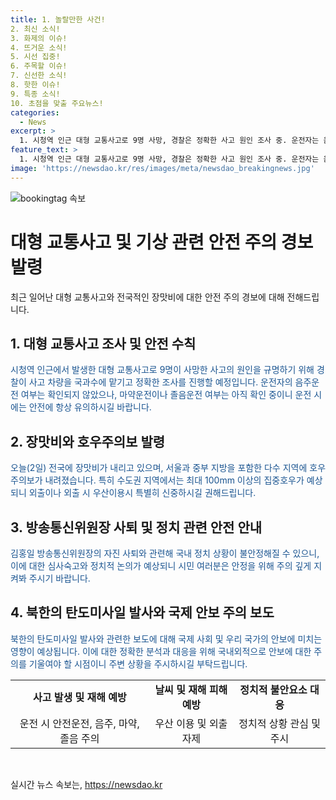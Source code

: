 ```yaml
---
title: 1. 놀랄만한 사건! 
2. 최신 소식! 
3. 화제의 이슈! 
4. 뜨거운 소식! 
5. 시선 집중! 
6. 주목할 이슈! 
7. 신선한 소식! 
8. 핫한 이슈! 
9. 특종 소식! 
10. 초점을 맞출 주요뉴스!
categories:
  - News
excerpt: >
  1. 시청역 인근 대형 교통사고로 9명 사망, 경찰은 정확한 사고 원인 조사 중. 운전자는 음주운전은 아닌 것으로 파악되었고, 마약운전 및 졸음운전 여부 확인 중. 2. 오늘 전국 장맛비로 중부 호우주의보, 수도권에는 최대 100mm 이상 집중호우 예상. 3. 김홍일 방송통신위원장 자진 사퇴, 탄핵안 보고 전 스스로 물러남. 4. 북한, 초대형 탄두 장착 신형 전술탄도미사일 성공 발사. 합동참모본부, 북한 주장 기만 가능성에 주목.
feature_text: >
  1. 시청역 인근 대형 교통사고로 9명 사망, 경찰은 정확한 사고 원인 조사 중. 운전자는 음주운전은 아닌 것으로 파악되었고, 마약운전 및 졸음운전 여부 확인 중. 2. 오늘 전국 장맛비로 중부 호우주의보, 수도권에는 최대 100mm 이상 집중호우 예상. 3. 김홍일 방송통신위원장 자진 사퇴, 탄핵안 보고 전 스스로 물러남. 4. 북한, 초대형 탄두 장착 신형 전술탄도미사일 성공 발사. 합동참모본부, 북한 주장 기만 가능성에 주목.
image: 'https://newsdao.kr/res/images/meta/newsdao_breakingnews.jpg'
---
```


<p><img src="https://newsdao.kr/res/images/meta/newsdao_breakingnews.jpg" alt="bookingtag 속보" /></p>

<h1>대형 교통사고 및 기상 관련 안전 주의 경보 발령</h1>

<p data-ke-size="size16">최근 일어난 대형 교통사고와 전국적인 장맛비에 대한 안전 주의 경보에 대해 전해드립니다.</p>

<h2 data-ke-size="size26">1. 대형 교통사고 조사 및 안전 수칙</h2>

<p><span style="color: #1a5490;">시청역 인근에서 발생한 대형 교통사고로 9명이 사망한 사고의 원인을 규명하기 위해 경찰이 사고 차량을 국과수에 맡기고 정확한 조사를 진행할 예정입니다. 운전자의 음주운전 여부는 확인되지 않았으나, 마약운전이나 졸음운전 여부는 아직 확인 중이니 운전 시에는 안전에 항상 유의하시길 바랍니다.</span></p>

<h2 data-ke-size="size26">2. 장맛비와 호우주의보 발령</h2>

<p><span style="color: #1a5490;">오늘(2일) 전국에 장맛비가 내리고 있으며, 서울과 중부 지방을 포함한 다수 지역에 호우주의보가 내려졌습니다. 특히 수도권 지역에서는 최대 100mm 이상의 집중호우가 예상되니 외출이나 외출 시 우산이용시 특별히 신중하시길 권해드립니다.</span></p>

<h2 data-ke-size="size26">3. 방송통신위원장 사퇴 및 정치 관련 안전 안내</h2>

<p><span style="color: #1a5490;">김홍일 방송통신위원장의 자진 사퇴와 관련해 국내 정치 상황이 불안정해질 수 있으니, 이에 대한 심사숙고와 정치적 논의가 예상되니 시민 여러분은 안정을 위해 주의 깊게 지켜봐 주시기 바랍니다.</span></p>

<h2 data-ke-size="size26">4. 북한의 탄도미사일 발사와 국제 안보 주의 보도</h2>

<p><span style="color: #1a5490;">북한의 탄도미사일 발사와 관련한 보도에 대해 국제 사회 및 우리 국가의 안보에 미치는 영향이 예상됩니다. 이에 대한 정확한 분석과 대응을 위해 국내외적으로 안보에 대한 주의를 기울여야 할 시점이니 주변 상황을 주시하시길 부탁드립니다.</span></p>

<table>
  <tr>
    <td style="text-align: center; height: 17px;"><b>사고 발생 및 재해 예방</b></td>
    <td style="text-align: center; height: 17px;"><b>날씨 및 재해 피해 예방</b></td>
    <td style="text-align: center; height: 17px;"><b>정치적 불안요소 대응</b></td>
  </tr>
  <tr>
    <td style="text-align: center; height: 17px;">운전 시 안전운전, 음주, 마약, 졸음 주의</td>
    <td style="text-align: center; height: 17px;">우산 이용 및 외출 자제</td>
    <td style="text-align: center; height: 17px;">정치적 상황 관심 및 주시</td>
  </tr>
</table>

<p data-ke-size="size16">&nbsp;</p>
실시간 뉴스 속보는, <a href="https://newsdao.kr" rel="dofollow">https://newsdao.kr</a>


